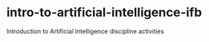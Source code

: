 # intro-to-artificial-intelligence-ifb
Introduction to Artificial Intelligence discipline activities
